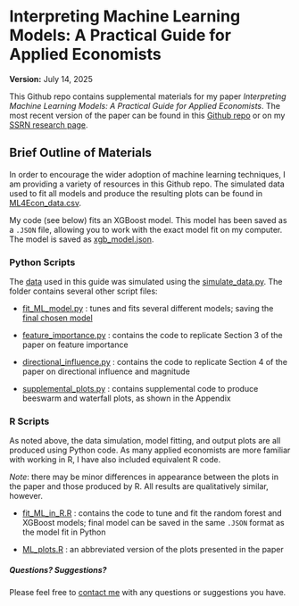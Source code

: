 # Interpreting Machine Learning Models: A Practical Guide for Applied Economists

**Version:** July 14, 2025

This Github repo contains supplemental materials for my paper _Interpreting Machine Learning Models: A Practical Guide for Applied Economists_. The most recent version of the paper can be found in this [Github repo](Machine_Learning_for_Economists.pdf) or on my [SSRN research page](https://papers.ssrn.com/sol3/papers.cfm?abstract_id=5350967).

## Brief Outline of Materials

In order to encourage the wider adoption of machine learning techniques, I am providing a variety of resources in this Github repo. The simulated data used to fit all models and produce the resulting plots can be found in [ML4Econ_data.csv](ML4Econ_data.csv).

My code (see below) fits an XGBoost model. This model has been saved as a `.JSON` file, allowing you to work with the exact model fit on my computer. The model is saved as [xgb_model.json](xgb_model.json).

### Python Scripts

The [data](ML4Econ_data.csv) used in this guide was simulated using the [simulate_data.py](<Python scripts/simulate_data.py>). The folder contains several other script files:

- [fit_ML_model.py](<Python scripts/fit_ML_model.py>) : tunes and fits several different models; saving the [final chosen model](xgb_model.json)

- [feature_importance.py](<Python scripts/feature_importance.py>) : contains the code to replicate Section 3 of the paper on feature importance

- [directional_influence.py](<Python scripts/directional_influence.py>) : contains the code to replicate Section 4 of the paper on directional influence and magnitude

- [supplemental_plots.py](<Python scripts/supplemental_plots.py>) : contains supplemental code to produce beeswarm and waterfall plots, as shown in the Appendix

### R Scripts

As noted above, the data simulation, model fitting, and output plots are all produced using Python code. As many applied economists are more familiar with working in R, I have also included equivalent R code.

_Note_: there may be minor differences in appearance between the plots in the paper and those produced by R. All results are qualitatively similar, however.

- [fit_ML_in_R.R](<R scripts/fit_ML_in_R.R>) : contains the code to tune and fit the random forest and XGBoost models; final model can be saved in the same `.JSON` format as the model fit in Python

- [ML_plots.R](<R scripts/ML_plots.R>) : an abbreviated version of the plots presented in the paper

##### Questions? Suggestions?

Please feel free to [contact me](mailto:Adam.Rennhoff@mtsu.edu) with any questions or suggestions you have.